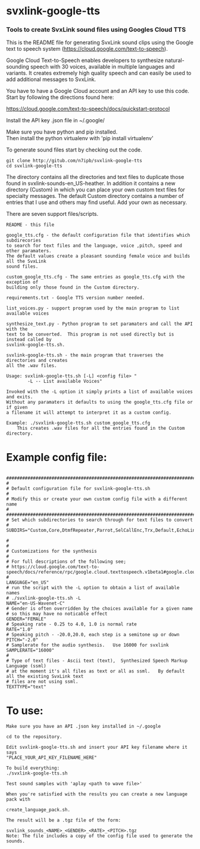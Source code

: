 # svxlink-google-tts
### Tools to create SvxLink sound files using Googles Cloud TTS


This is the README file for generating SvxLink sound clips using the Google
text to speech system (https://cloud.google.com/text-to-speech). 

Google Cloud Text-to-Speech enables developers to synthesize natural-sounding 
speech with 30 voices, available in multiple languages and variants. It creates
extremely high quality speech and can easily be used to add additional messages 
to SvxLink.

You have to have a Google Cloud account and an API key to use this code.  Start
by following the directions found here:

https://cloud.google.com/text-to-speech/docs/quickstart-protocol

Install the API key .json file in ~/.google/<your key filename.json>

Make sure you have python and pip installed.   
Then install the python virtualenv with 'pip install virtualenv'

To generate sound files start by checking out the code.

    git clone http://gitub.com/n7ipb/svxlink-google-tts
    cd svxlink-google-tts

The directory contains all the directories and text files to duplicate those found in 
svxlink-sounds-en_US-heather.  In addition it contains a new directory (Custom) in 
which you can place your own custom text files for specialty messages.   The default 
Custom directory contains a number of entries that I use and others may find useful.
Add your own as necessary.

There are seven support files/scripts.

    README - this file
    
    google_tts.cfg - the default configuration file that identifies which subdirecories
    to search for text files and the language, voice ,pitch, speed and other paramaters.  
    The default values create a pleasant sounding female voice and builds all the SvxLink 
    sound files.
    
    custom_google_tts.cfg - The same entries as google_tts.cfg with the exception of
    building only those found in the Custom directory.
    
    requirements.txt - Google TTS version number needed.
    
    list_voices.py - support program used by the main program to list available voices
    
    synthesize_text.py - Python program to set paramaters and call the API with the
    text to be converted.  This program is not used directly but is instead called by
    svxlink-google-tts.sh.

    svxlink-google-tts.sh - the main program that traverses the directories and creates 
    all the .wav files. 

    Usage: svxlink-google-tts.sh [-L] <config file> "
            -L -- List available Voices"

    Invoked with the -L option it simply prints a list of available voices and exits.
    Without any paramaters it defaults to using the google_tts.cfg file or if given 
    a filename it will attempt to interpret it as a custom config.
    
    Example: ./svxlink-google-tts.sh custom_google_tts.cfg
        This creates .wav files for all the entries found in the Custom directory.
        

# Example config file:

```

###############################################################################
#
# Default configuration file for svxlink-google-tts.sh 
#
# Modify this or create your own custom config file with a different name
#
###############################################################################
# Set which subdirectories to search through for text files to convert
# 
SUBDIRS="Custom,Core,DtmfRepeater,Parrot,SelCallEnc,Trx,Default,EchoLink,Frn,Help,MetarInfo,PropagationMonitor,TclVoiceMail"

#
#
# Customizations for the synthesis
#
# For full descriptions of the following see;
# https://cloud.google.com/text-to-speech/docs/reference/rpc/google.cloud.texttospeech.v1beta1#google.cloud.texttospeech.v1beta1.TextToSpeech.SynthesizeSpeech
# 
LANGUAGE="en_US"
# run the script with the -L option to obtain a list of available names
# ./svxlink-google-tts.sh -L
NAME="en-US-Wavenet-C"
# Gender is often overridden by the choices available for a given name
# so this may have no noticable effect
GENDER="FEMALE"
# Speaking rate - 0.25 to 4.0, 1.0 is normal rate
RATE="1.0"
# Speaking pitch - -20.0,20.0, each step is a semitone up or down
PITCH="-2.0"
# Samplerate for the audio synthesis.   Use 16000 for svxlink
SAMPLERATE="16000"
#
# Type of text files - Ascii text (text),  Synthesized Speech Markup Language (ssml)
# at the moment it's all files as text or all as ssml.   By default all the existing SvxLink text 
# files are not using ssml.
TEXTTYPE="text"

```

# To use:
    Make sure you have an API .json key installed in ~/.google
    
    cd to the repository.
    
    Edit svxlink-google-tts.sh and insert your API key filename where it says
    "PLACE_YOUR_API_KEY_FILENAME_HERE"
    
    To build everything:
    ./svxlink-google-tts.sh
    
    Test sound samples with 'aplay <path to wave file>'
    
    When you're satisfied with the results you can create a new language pack with
    
    create_language_pack.sh.  
    
    The result will be a .tgz file of the form:
   ``` 
   svxlink_sounds_<NAME>_<GENDER>_<RATE>_<PITCH>.tgz
   Note: The file includes a copy of the config file used to generate the sounds.
   ```
